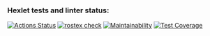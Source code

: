 ### Hexlet tests and linter status:
[![Actions Status](https://github.com/rostex/java-project-78/actions/workflows/hexlet-check.yml/badge.svg)](https://github.com/rostex/java-project-78/actions)
[![rostex check](https://github.com/rostex/java-project-78/actions/workflows/main.yml/badge.svg)](https://github.com/rostex/java-project-78/actions/workflows/main.yml)
[![Maintainability](https://api.codeclimate.com/v1/badges/b1079416027acb70e369/maintainability)](https://codeclimate.com/github/rostex/java-project-78/maintainability)
[![Test Coverage](https://api.codeclimate.com/v1/badges/b1079416027acb70e369/test_coverage)](https://codeclimate.com/github/rostex/java-project-78/test_coverage)

